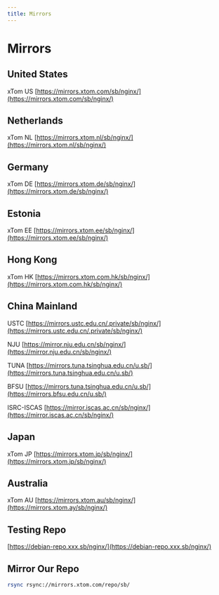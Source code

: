 ```yaml
---
title: Mirrors
---
```


# Mirrors

## United States

xTom US [https://mirrors.xtom.com/sb/nginx/](https://mirrors.xtom.com/sb/nginx/)

## Netherlands

xTom NL [https://mirrors.xtom.nl/sb/nginx/](https://mirrors.xtom.nl/sb/nginx/)

## Germany

xTom DE [https://mirrors.xtom.de/sb/nginx/](https://mirrors.xtom.de/sb/nginx/)

## Estonia

xTom EE [https://mirrors.xtom.ee/sb/nginx/](https://mirrors.xtom.ee/sb/nginx/)

## Hong Kong

xTom HK [https://mirrors.xtom.com.hk/sb/nginx/](https://mirrors.xtom.com.hk/sb/nginx/)

## China Mainland

USTC [https://mirrors.ustc.edu.cn/.private/sb/nginx/](https://mirrors.ustc.edu.cn/.private/sb/nginx/)

NJU [https://mirror.nju.edu.cn/sb/nginx/](https://mirror.nju.edu.cn/sb/nginx/)

TUNA [https://mirrors.tuna.tsinghua.edu.cn/u.sb/](https://mirrors.tuna.tsinghua.edu.cn/u.sb/)

BFSU [https://mirrors.tuna.tsinghua.edu.cn/u.sb/](https://mirrors.bfsu.edu.cn/u.sb/)

ISRC-ISCAS [https://mirror.iscas.ac.cn/sb/nginx/](https://mirror.iscas.ac.cn/sb/nginx/)

## Japan

xTom JP [https://mirrors.xtom.jp/sb/nginx/](https://mirrors.xtom.jp/sb/nginx/)

## Australia

xTom AU [https://mirrors.xtom.au/sb/nginx/](https://mirrors.xtom.ay/sb/nginx/)

## Testing Repo

[https://debian-repo.xxx.sb/nginx/](https://debian-repo.xxx.sb/nginx/)

## Mirror Our Repo

```bash
rsync rsync://mirrors.xtom.com/repo/sb/
```
